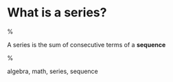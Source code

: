 # What is a series?

%

A series is the sum of consecutive terms of a **sequence**

%

algebra, math, series, sequence
